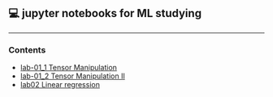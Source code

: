 ## 💻 jupyter notebooks for ML studying
----
### Contents
+ [lab-01_1 Tensor Manipulation](lab01_1_Tensor_Manipulation.html)
+ [lab-01_2 Tensor Manipulation II](lab01_2_Tensor_ManipulationII.html)
+ [lab02 Linear regression](lab02_Linear_regression.html)